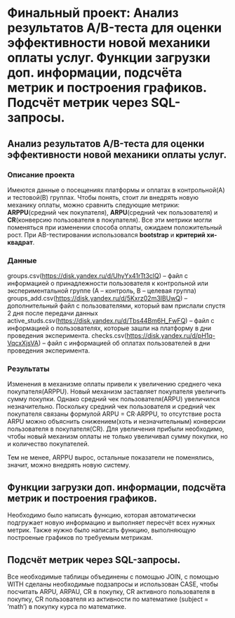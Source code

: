 # Финальный проект: Анализ результатов A/B-теста для оценки эффективности новой механики оплаты услуг. Функции загрузки доп. информации, подсчёта метрик и построения графиков. Подсчёт метрик через SQL-запросы.
## Анализ результатов A/B-теста для оценки эффективности новой механики оплаты услуг.
### Описание проекта
Имеются данные о посещениях платформы и оплатах в контрольной(А) и тестовой(В) группах. Чтобы понять, стоит ли внедрять новую механику оплаты, можно сравнить следующие метрики: **ARPPU**(средний чек покупателя), **ARPU**(средний чек пользователя) и **CR**(конверсию пользователя в покупателя). Все эти метрики могли поменяться при изменении способа оплаты, ожидаем положительный рост.
При AB-тестировании использовался **bootstrap** и **критерий хи-квадрат**.
### Данные
groups.csv(https://disk.yandex.ru/d/UhyYx41rTt3clQ) – файл с информацией о принадлежности пользователя к контрольной или экспериментальной группе (А – контроль, B – целевая группа) 
groups_add.csv(https://disk.yandex.ru/d/5Kxrz02m3IBUwQ) – дополнительный файл с пользователями, который вам прислали спустя 2 дня после передачи данных
active_studs.csv(https://disk.yandex.ru/d/Tbs44Bm6H_FwFQ) – файл с информацией о пользователях, которые зашли на платформу в дни проведения эксперимента. 
checks.csv(https://disk.yandex.ru/d/pH1q-VqcxXjsVA) – файл с информацией об оплатах пользователей в дни проведения эксперимента. 
### Результаты
Изменения в механизме оплаты привели к увеличению среднего чека покупателя(ARPPU). Новый механизм заставляет покупателя увеличить сумму покупки. Однако средний чек пользователя(ARPU) увеличился незначительно. Поскольку средний чек пользователя и средний чек покупателя связаны формулой ARPU = CR⋅ARPPU, то отсутствие роста ARPU можно объяснить снижением(хоть и незначительным) конверсии пользователя в покупателя(CR). Для увеличения прибыли необходимо, чтобы новый механизм оплаты не только увеличивал сумму покупки, но и количество покупателей.

Тем не менее, ARPPU вырос, остальные показатели не поменялись, значит, можно внедрять новую систему.
## Функции загрузки доп. информации, подсчёта метрик и построения графиков.
Необходимо было написать функцию, которая автоматически подгружает новую информацию и выполняет пересчёт всех нужных метрик. Также нужно было написать функцию, выполняющую построеные графиков по требуемым метрикам.
## Подсчёт метрик через SQL-запросы.
Все необходимые таблицы объединены с помощью JOIN, с помощью WITH сделаны необходимые подзапросы и использован CASE, чтобы посчитать ARPU, ARPAU, CR в покупку, СR активного пользователя в покупку, CR пользователя из активности по математике (subject = ’math’) в покупку курса по математике.